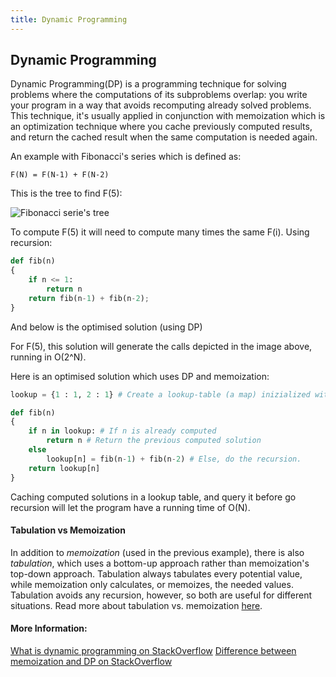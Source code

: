 ```yaml
---
title: Dynamic Programming
---
```


## Dynamic Programming

Dynamic Programming(DP) is a programming technique for solving problems where the computations of its subproblems overlap: you write your program in a way that avoids recomputing already solved problems.
This technique, it's usually applied in conjunction with memoization which is an optimization technique where you cache previously computed results, and return the cached result when the same computation is needed again.

An example with Fibonacci's series which is defined as:

```F(N) = F(N-1) + F(N-2)```

This is the tree to find F(5):

![Fibonacci serie's tree](https://i.stack.imgur.com/59Rpw.png)

To compute F(5) it will need to compute many times the same F(i). Using recursion:

```python
def fib(n)
{
    if n <= 1:
        return n
    return fib(n-1) + fib(n-2);
}
```

And below is the optimised solution (using DP)

For F(5), this solution will generate the calls depicted in the image above, running in O(2^N).

Here is an optimised solution which uses DP and memoization:

```python
lookup = {1 : 1, 2 : 1} # Create a lookup-table (a map) inizialized with the first 2 Fibonacci's numbers

def fib(n)
{
    if n in lookup: # If n is already computed
        return n # Return the previous computed solution
    else 
        lookup[n] = fib(n-1) + fib(n-2) # Else, do the recursion.
    return lookup[n]
}
```
Caching computed solutions in a lookup table, and query it before go recursion will let the program have a running time of O(N).

#### Tabulation vs Memoization

In addition to *memoization* (used in the previous example), there is also *tabulation*, which uses a bottom-up approach rather than memoization's top-down approach. Tabulation always tabulates every potential value, while memoization only calculates, or memoizes, the needed values. Tabulation avoids any recursion, however, so both are useful for different situations. Read more about tabulation vs. memoization [here](https://www.geeksforgeeks.org/tabulation-vs-memoizatation/).

#### More Information:

[What is dynamic programming on StackOverflow](https://stackoverflow.com/questions/1065433/what-is-dynamic-programming")
[Difference between memoization and DP on StackOverflow](https://stackoverflow.com/questions/6184869/what-is-the-difference-between-memoization-and-dynamic-programming)
